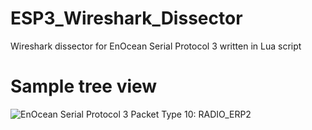 # ESP3_Wireshark_Dissector
Wireshark dissector for EnOcean Serial Protocol 3 written in Lua script

# Sample tree view
![EnOcean Serial Protocol 3 Packet Type 10: RADIO_ERP2](https://github.com/gisaki/ESP3_Wireshark_Dissector/wiki/esp3_type10_sample.png)
